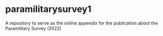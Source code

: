 # paramilitarysurvey1
A repository to serve as the online appendix for the publication about the Paramilitary Survey (2022)
